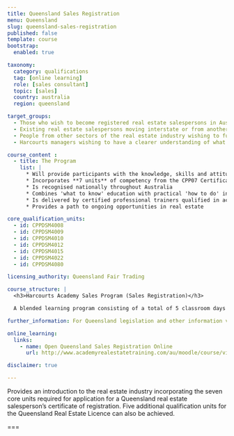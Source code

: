 ```yaml
---
title: Queensland Sales Registration
menu: Queensland
slug: queensland-sales-registration
published: false
template: course
bootstrap:
  enabled: true

taxonomy:
  category: qualifications
  tag: [online learning]
  role: [sales consultant]
  topic: [sales]
  country: australia
  region: queensland

target_groups:
  - Those who wish to become registered real estate salespersons in Australia
  - Existing real estate salespersons moving interstate or from another country wishing to register as a salesperson
  - People from other sectors of the real estate industry wishing to further develop their knowledge or skills in specific areas
  - Harcourts managers wishing to have a clearer understanding of what their new recruits are learning

course_content :
  - title: The Program
    list: |
      * Will provide participants with the knowledge, skills and attitudes to build a successful career in real estate sales
      * Incorporates **7 units** of competency from the CPP07 Certificate IV in Property Services (Real Estate)
      * Is recognised nationally throughout Australia
      * Combines 'what to know' education with practical 'how to do' instruction
      * Is delivered by certified professional trainers qualified in accelerated learning techniques to enhance learning retention and student engagement
      * Provides a path to ongoing opportunities in real estate

core_qualification_units:
  - id: CPPDSM4008
  - id: CPPDSM4009
  - id: CPPDSM4010
  - id: CPPDSM4012
  - id: CPPDSM4015
  - id: CPPDSM4022
  - id: CPPDSM4080

licensing_authority: Queensland Fair Trading

course_structure: |
  <h3>Harcourts Academy Sales Program (Sales Registration)</h3>

  A blended learning program consisting of a total of 5 classroom days and a number of online pre-course tasks.

further_information: For Queensland legislation and other information visit [Office of Fair Trading](http://www.qld.gov.au/law/fair-trading/).

online_learning:
  links:
    - name: Open Queensland Sales Registration Online
      url: http://www.academyrealestatetraining.com/au/moodle/course/view.php?id=5

disclaimer: true

---
```


Provides an introduction to the real estate industry incorporating the seven core units required for application for a Queensland real estate salesperson’s certificate of registration. Five additional qualification units for the Queensland Real Estate Licence can also be achieved.

===
